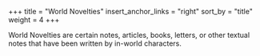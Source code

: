 +++
title = "World Novelties"
insert_anchor_links = "right"
sort_by = "title"
weight = 4
+++

World Novelties are certain notes, articles, books, letters, or other textual notes that have been written by in-world characters.
